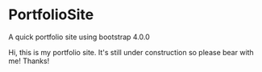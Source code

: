 # PortfolioSite
A quick portfolio site using bootstrap 4.0.0

Hi, this is my portfolio site. It's still under construction so please bear with me!
Thanks!
